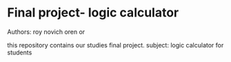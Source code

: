 # Final project- logic calculator
Authors:
  roy novich
  oren or
 
this repository contains our studies final project.
subject: logic calculator for students
